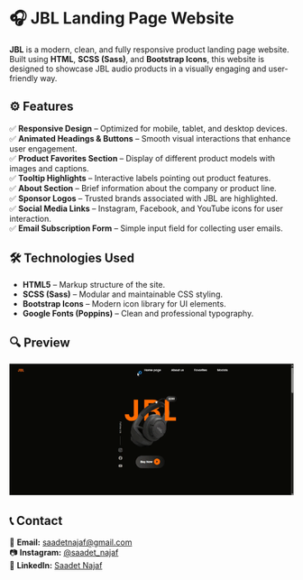 # 🎧 JBL Landing Page Website

**JBL** is a modern, clean, and fully responsive product landing page website. Built using **HTML**, **SCSS (Sass)**, and **Bootstrap Icons**, this website is designed to showcase JBL audio products in a visually engaging and user-friendly way.

## ⚙️ Features

✅ **Responsive Design** – Optimized for mobile, tablet, and desktop devices.  
✅ **Animated Headings & Buttons** – Smooth visual interactions that enhance user engagement.  
✅ **Product Favorites Section** – Display of different product models with images and captions.  
✅ **Tooltip Highlights** – Interactive labels pointing out product features.  
✅ **About Section** – Brief information about the company or product line.  
✅ **Sponsor Logos** – Trusted brands associated with JBL are highlighted.  
✅ **Social Media Links** – Instagram, Facebook, and YouTube icons for user interaction.  
✅ **Email Subscription Form** – Simple input field for collecting user emails.

## 🛠 Technologies Used

- **HTML5** – Markup structure of the site.  
- **SCSS (Sass)** – Modular and maintainable CSS styling.  
- **Bootstrap Icons** – Modern icon library for UI elements.  
- **Google Fonts (Poppins)** – Clean and professional typography.

## 🔍 Preview  

![JBL Clone SCSS](jbl.gif)  

## 📞 Contact  

📩 **Email:** [saadetnajaf@gmail.com](mailto:saadetnajaf@gmail.com)  
📷 **Instagram:** [@saadet_najaf](https://www.instagram.com/saadet_najaf)  
💼 **LinkedIn:** [Saadet Najaf](https://www.linkedin.com/in/saadetnajaf/)  
